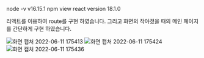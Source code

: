 node -v
v16.15.1
npm view react version
18.1.0

리액트를 이용하여 route를 구현 하였습니다.
그리고 화면의 작아졌을 때의 메인 페이지를 간단하게 구현 하였습니다.

![화면 캡처 2022-06-11 175413](https://user-images.githubusercontent.com/69069300/173181069-e894a6ce-f438-40fc-ac8a-300f4145ca1d.png)
![화면 캡처 2022-06-11 175424](https://user-images.githubusercontent.com/69069300/173181071-11479733-abc5-4f10-a854-765db6db520f.png)
![화면 캡처 2022-06-11 175436](https://user-images.githubusercontent.com/69069300/173181073-28664204-3482-4b62-b1dd-7193219d1b29.png)
